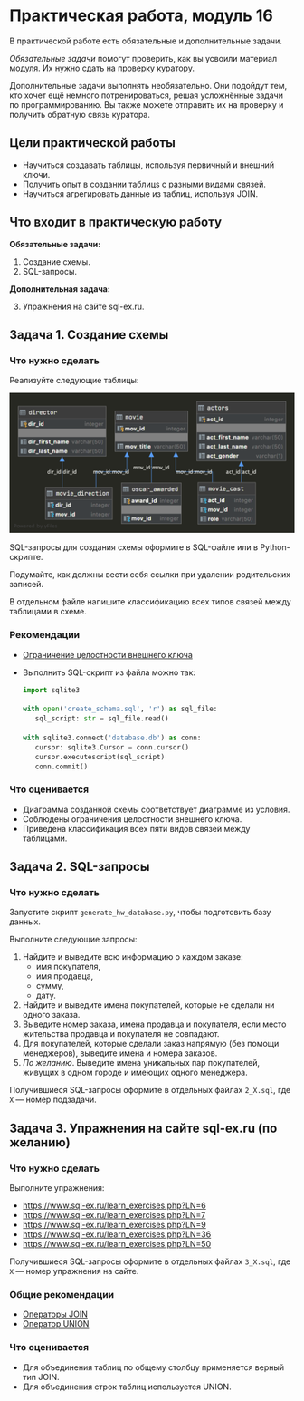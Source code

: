 # Практическая работа, модуль 16
В практической работе есть обязательные и дополнительные задачи.

_Обязательные задачи_ помогут проверить, как вы усвоили материал модуля. Их нужно сдать на проверку куратору.

Дополнительные задачи выполнять необязательно. Они подойдут тем, кто хочет ещё немного потренироваться, решая усложнённые задачи по программированию. Вы также можете отправить их на проверку и получить обратную связь куратора.

## Цели практической работы
* Научиться создавать таблицы, используя первичный и внешний ключи.
* Получить опыт в создании таблицs с разными видами связей.
* Научиться агрегировать данные из таблиц, используя JOIN.

## Что входит в практическую работу
**Обязательные задачи:**

1. Создание схемы.
2. SQL-запросы.

**Дополнительная задача:**

3. Упражнения на сайте sql-ex.ru.

## Задача 1. Создание схемы
### Что нужно сделать
Реализуйте следующие таблицы:
  
![](img/cinema_schema_diagram.png)

SQL-запросы для создания схемы оформите в SQL-файле или в Python-скрипте. 

Подумайте, как должны вести себя ссылки при удалении родительских записей.

В отдельном файле напишите классификацию всех типов связей между таблицами в схеме.

### Рекомендации
* [Ограничение целостности внешнего ключа](https://www.sqlitetutorial.net/sqlite-foreign-key/)
* Выполнить SQL-скрипт из файла можно так:

   ```python
   import sqlite3
   
   with open('create_schema.sql', 'r') as sql_file:
      sql_script: str = sql_file.read()
   
   with sqlite3.connect('database.db') as conn:
      cursor: sqlite3.Cursor = conn.cursor()
      cursor.executescript(sql_script)
      conn.commit()
  ```
### Что оценивается
* Диаграмма созданной схемы соответствует диаграмме из условия.
* Соблюдены ограничения целостности внешнего ключа.
* Приведена классификация всех пяти видов связей между таблицами.

## Задача 2. SQL-запросы
### Что нужно сделать
Запустите скрипт `generate_hw_database.py`, чтобы подготовить базу данных.

Выполните следующие запросы:

1. Найдите и выведите всю информацию о каждом заказе:
   * имя покупателя,
   * имя продавца,
   * сумму,
   * дату.
2. Найдите и выведите имена покупателей, которые не сделали ни одного заказа.
3. Выведите номер заказа, имена продавца и покупателя, если место жительства продавца и покупателя не совпадают.
4. Для покупателей, которые сделали заказ напрямую (без помощи менеджеров), выведите имена и номера заказов.
5. _По желанию_. Выведите имена уникальных пар покупателей, живущих в одном городе и имеющих одного менеджера.

Получившиеся SQL-запросы оформите в отдельных файлах `2_X.sql`, где `X` — номер подзадачи.

## Задача 3. Упражнения на сайте sql-ex.ru (по желанию)
### Что нужно сделать
Выполните упражнения:

* https://www.sql-ex.ru/learn_exercises.php?LN=6
* https://www.sql-ex.ru/learn_exercises.php?LN=7
* https://www.sql-ex.ru/learn_exercises.php?LN=9
* https://www.sql-ex.ru/learn_exercises.php?LN=36
* https://www.sql-ex.ru/learn_exercises.php?LN=50

Получившиеся SQL-запросы оформите в отдельных файлах `3_X.sql`, где `X` — номер упражнения на сайте.

### Общие рекомендации
* [Операторы JOIN](https://www.sqlitetutorial.net/sqlite-join/)
* [Оператор UNION](https://www.sqlitetutorial.net/sqlite-union/)
### Что оценивается
* Для объединения таблиц по общему столбцу применяется верный тип JOIN.
* Для объединения строк таблиц используется UNION.
